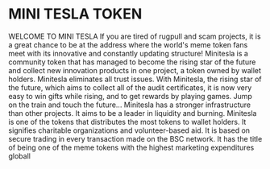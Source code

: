 # MINI TESLA TOKEN
WELCOME TO MINI TESLA
If you are tired of rugpull and scam projects, it is a great chance to be at the address where the world's meme token fans meet with its innovative and constantly updating structure! Minitesla is a community token that has managed to become the rising star of the future and collect new innovation products in one project, a token owned by wallet holders. Minitesla eliminates all trust issues. With Minitesla, the rising star of the future, which aims to collect all of the audit certificates, it is now very easy to win gifts while rising, and to get rewards by playing games. Jump on the train and touch the future... Minitesla has a stronger infrastructure than other projects. It aims to be a leader in liquidity and burning. Minitesla is one of the tokens that distributes the most tokens to wallet holders. It signifies charitable organizations and volunteer-based aid. It is based on secure trading in every transaction made on the BSC network. It has the title of being one of the meme tokens with the highest marketing expenditures globall
